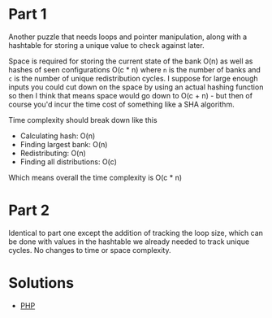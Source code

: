 # Part 1

Another puzzle that needs loops and pointer manipulation, along with a hashtable for storing a unique value to check
against later. 

Space is required for storing the current state of the bank O(n) as well as hashes of seen configurations O(c * n)
where `n` is the number of banks and `c` is the number of unique redistribution cycles. I suppose for large enough 
inputs you could cut down on the space by using an actual hashing function so then I think that means space would go
down to O(c + n) - but then of course you'd incur the time cost of something like a SHA algorithm.

Time complexity should break down like this

 - Calculating hash: O(n)
 - Finding largest bank: O(n)
 - Redistributing: O(n)
 - Finding all distributions: O(c)
 
Which means overall the time complexity is O(c * n)

# Part 2

Identical to part one except the addition of tracking the loop size, which can be done with values in the hashtable we
already needed to track unique cycles. No changes to time or space complexity.

# Solutions

- [PHP](../../php/src/Solution/Day06Solution.php)